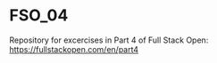# FSO_04
Repository for excercises in Part 4 of Full Stack Open: https://fullstackopen.com/en/part4
